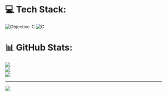 
# 💻 Tech Stack:
![Objective-C](https://img.shields.io/badge/OBJECTIVE--C-%233A95E3.svg?style=for-the-badge&logo=apple&logoColor=white) ![C](https://img.shields.io/badge/c-%2300599C.svg?style=for-the-badge&logo=c&logoColor=white)
# 📊 GitHub Stats:
![](https://github-readme-stats.vercel.app/api?username=Leethuwork&theme=dark&hide_border=false&include_all_commits=false&count_private=false)<br/>
![](https://nirzak-streak-stats.vercel.app/?user=Leethuwork&theme=dark&hide_border=false)<br/>
![](https://github-readme-stats.vercel.app/api/top-langs/?username=Leethuwork&theme=dark&hide_border=false&include_all_commits=false&count_private=false&layout=compact)

---
[![](https://visitcount.itsvg.in/api?id=Leethuwork&icon=0&color=0)](https://visitcount.itsvg.in)

<!-- Proudly created with GPRM ( https://gprm.itsvg.in ) -->
